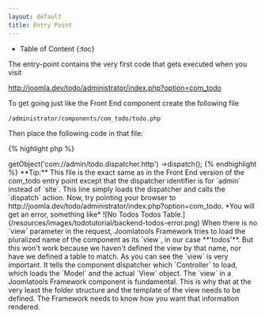 ```yaml
---
layout: default
title: Entry Point
---
```


* Table of Content
{:toc}

The entry-point contains the very first code that gets executed when you visit

http://joomla.dev/todo/administrator/index.php?option=com_todo

To get going just like the Front End component create the following file

    /administrator/components/com_todo/todo.php

Then place the following code in that file:

{% highlight php %}
<?php echo KObjectManager::getInstance()
          ->getObject('com://admin/todo.dispatcher.http')
          ->dispatch();
{% endhighlight %}

**Tip:** This file is the exact same as in the Front End version of the com_todo entry point except that the dispatcher
identifier is for `admin` instead of `site`.

This line simply loads the dispatcher and calls the `dispatch` action.

Now, try pointing your browser to

http://joomla.dev/todo/administrator/index.php?option=com_todo.

*You will get an error, something like*
![No Todos Todos Table.](/resources/images/todotutorial/backend-todos-error.png)

When there is no `view` parameter in the request, Joomlatools Framework tries to load the pluralized name of the component as its `view`, in our case **'todos'**.
But this won't work because we haven't defined the view by that name, nor have we defined a table to match.

As you can see the `view` is very important. It tells the component dispatcher which `Controller` to load, which loads the `Model`
 and the actual `View` object. The `view` in a Joomlatools Framework component is fundamental. This is why that at the very least the folder
 structure and the template of the view needs to be defined.

The Framework needs to know how you want that information rendered.
